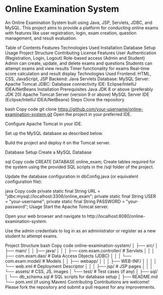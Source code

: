 # Online Examination System
An Online Examination System built using Java, JSP, Servlets, JDBC, and MySQL. This project aims to provide a platform for conducting online exams with features like user registration, login, exam creation, question management, and result evaluation.

Table of Contents
Features
Technologies Used
Installation
Database Setup
Usage
Project Structure
Contributing
License
Features
User Authentication (Registration, Login, Logout)
Role-based access (Admin and Student)
Admin can create, update, and delete exams and questions
Students can attempt exams and view results
Timer functionality for exams
Real-time score calculation and result display
Technologies Used
Frontend: HTML, CSS, JavaScript, JSP
Backend: Java Servlets
Database: MySQL
Server: Apache Tomcat
JDBC: Database connectivity
IDE: Eclipse/IntelliJ IDEA/NetBeans
Installation
Prerequisites
Java JDK 8 or above (preferably JDK 20)
Apache Tomcat Server (version 9 or above)
MySQL Server
IDE (Eclipse/IntelliJ IDEA/NetBeans)
Steps
Clone the repository

bash
Copy code
git clone https://github.com/your-username/online-examination-system.git
Open the project in your preferred IDE.

Configure Apache Tomcat in your IDE.

Set up the MySQL database as described below.

Build the project and deploy it on the Tomcat server.

Database Setup
Create a MySQL Database

sql
Copy code
CREATE DATABASE online_exam;
Create tables required for the system using the provided SQL scripts in the /sql folder of the project.

Update the database configuration in dbConfig.java (or equivalent configuration file):

java
Copy code
private static final String URL = "jdbc:mysql://localhost:3306/online_exam";
private static final String USER = "your-username";
private static final String PASSWORD = "your-password";
Usage
Start the Apache Tomcat server.

Open your web browser and navigate to http://localhost:8080/online-examination-system.

Use the admin credentials to log in as an administrator or register as a new student to attempt exams.

Project Structure
bash
Copy code
online-examination-system/
│
├── src/
│   ├── main/
│   │   ├── java/
│   │   │   ├── com.exam.controller/  # Servlets
│   │   │   ├── com.exam.dao/         # Data Access Objects (JDBC)
│   │   │   └── com.exam.model/       # Models
│   │   ├── webapp/
│   │   │   ├── WEB-INF/
│   │   │   │   └── web.xml           # Deployment Descriptor
│   │   │   ├── jsp/                  # JSP pages
│   │   │   └── assets/               # CSS, JS, images
│   └── test/                         # Test cases (if any)
│
├── sql/
│   └── db_schema.sql                 # SQL scripts for database setup
│
├── README.md
└── pom.xml (if using Maven)
Contributing
Contributions are welcome! Please fork the repository and submit a pull request for any improvements.
